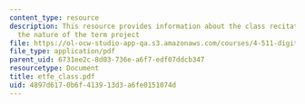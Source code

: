 ```yaml
---
content_type: resource
description: This resource provides information about the class recitations describing
  the nature of the term project
file: https://ol-ocw-studio-app-qa.s3.amazonaws.com/courses/4-511-digital-mock-up-workshop-spring-2006/4897d6170b6f413913d3a6fe0151074d_etfe_class.pdf
file_type: application/pdf
parent_uid: 6731ee2c-8d03-736e-a6f7-edf07ddcb347
resourcetype: Document
title: etfe_class.pdf
uid: 4897d617-0b6f-4139-13d3-a6fe0151074d
---
```

